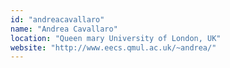 ```yaml
---
id: "andreacavallaro"
name: "Andrea Cavallaro"
location: "Queen mary University of London, UK"
website: "http://www.eecs.qmul.ac.uk/~andrea/"
---
```

